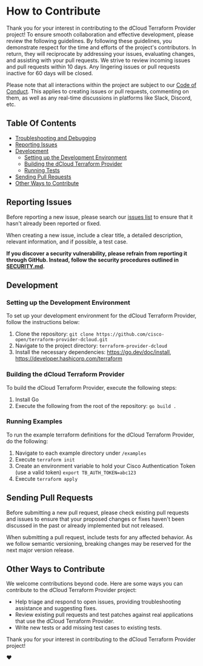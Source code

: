 # How to Contribute

Thank you for your interest in contributing to the dCloud Terraform Provider project! To ensure smooth collaboration and effective development, please review the following guidelines. By following these guidelines, you demonstrate respect for the time and efforts of the project's contributors. In return, they will reciprocate by addressing your issues, evaluating changes, and assisting with your pull requests. We strive to review incoming issues and pull requests within 10 days. Any lingering issues or pull requests inactive for 60 days will be closed.

Please note that all interactions within the project are subject to our [Code of Conduct](/CODE_OF_CONDUCT.md). This applies to creating issues or pull requests, commenting on them, as well as any real-time discussions in platforms like Slack, Discord, etc.

## Table Of Contents

- [Troubleshooting and Debugging](#troubleshooting-and-debugging)
- [Reporting Issues](#reporting-issues)
- [Development](#development)
    - [Setting up the Development Environment](#setting-up-the-development-environment)
    - [Building the dCloud Terraform Provider](#building-the-dcloud-topology-builder-go-client)
    - [Running Tests](#running-tests)
- [Sending Pull Requests](#sending-pull-requests)
- [Other Ways to Contribute](#other-ways-to-contribute)

## Reporting Issues

Before reporting a new issue, please search our [issues list](https://github.com/cisco-open/dcloud-tb-go-client/issues) to ensure that it hasn't already been reported or fixed.

When creating a new issue, include a clear title, a detailed description, relevant information, and if possible, a test case.

**If you discover a security vulnerability, please refrain from reporting it through GitHub. Instead, follow the security procedures outlined in [SECURITY.md](/SECURITY.md).**

## Development

### Setting up the Development Environment

To set up your development environment for the dCloud Terraform Provider, follow the instructions below:

1. Clone the repository: `git clone https://github.com/cisco-open/terraform-provider-dcloud.git`
2. Navigate to the project directory: `terraform-provider-dcloud`
3. Install the necessary dependencies: https://go.dev/doc/install, https://developer.hashicorp.com/terraform

### Building the dCloud Terraform Provider

To build the dCloud Terraform Provider, execute the following steps:

1. Install Go
2. Execute the following from the root of the repository: `go build .`

### Running Examples

To run the example terraform definitions for the dCloud Terraform Provider, do the following:

1. Navigate to each example directory under `/examples`
2. Execute `terraform init`
3. Create an environment variable to hold your Cisco Authentication Token (use a valid token) `export TB_AUTH_TOKEN=abc123`
4. Execute `terraform apply`

## Sending Pull Requests

Before submitting a new pull request, please check existing pull requests and issues to ensure that your proposed changes or fixes haven't been discussed in the past or already implemented but not released.

When submitting a pull request, include tests for any affected behavior. As we follow semantic versioning, breaking changes may be reserved for the next major version release.

## Other Ways to Contribute

We welcome contributions beyond code. Here are some ways you can contribute to the dCloud Terraform Provider project:

- Help triage and respond to open issues, providing troubleshooting assistance and suggesting fixes.
- Review existing pull requests and test patches against real applications that use the dCloud Terraform Provider.
- Write new tests or add missing test cases to existing tests.

Thank you for your interest in contributing to the dCloud Terraform Provider project!

:heart: